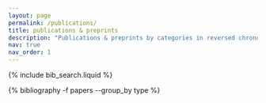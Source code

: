 ```yaml
---
layout: page
permalink: /publications/
title: publications & preprints
description: "Publications & preprints by categories in reversed chronological order. You can find my exhaustive <a href='https://ui.adsabs.harvard.edu/public-libraries/qxzKmgEMRxaA2gqe0jcS2Q'>ADS library here</a>."
nav: true
nav_order: 1
---
```


<!-- _pages/publications.md -->

<!-- Bibsearch Feature -->

{% include bib_search.liquid %}

<div class="publications">

{% bibliography -f papers --group_by type %}

</div>
